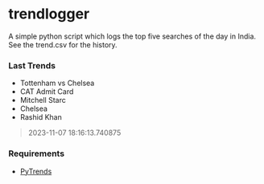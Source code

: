 # trendlogger
A simple python script which logs the top five searches of the day in India.<br>See the trend.csv for the history.<br>

<!-- Last Trends -->
### Last Trends
* Tottenham vs Chelsea
* CAT Admit Card
* Mitchell Starc
* Chelsea
* Rashid Khan
> 2023-11-07 18:16:13.740875

<!-- Requirements -->
### Requirements
* [PyTrends](https://github.com/dreyco676/pytrends)
